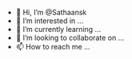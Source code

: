 - 👋 Hi, I’m @Sathaansk
- 👀 I’m interested in ...
- 🌱 I’m currently learning ...
- 💞️ I’m looking to collaborate on ...
- 📫 How to reach me ...

<!---
Sathaansk/Sathaansk is a ✨ special ✨ repository because its `README.md` (this file) appears on your GitHub profile.
You can click the Preview link to take a look at your changes.
--->
